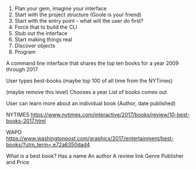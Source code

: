 1. Plan your gem, imagine your interface 
2. Start with the project structure (Goole is your friend)
3. Start with the entry point - what will the user do first?
4. Force that to build the CLI 
5. Stub out the interface 
6. Start making things real 
7. Discover objects
8. Program

A command line interface that shares the top ten books for a year 2009 through 2017

User types
best-books (maybe top 100 of all time from the NYTimes)

(maybe remove this level) Chooses a year
List of books comes out

User can learn more about an individual book (Author, date published)

NYTIMES 
https://www.nytimes.com/interactive/2017/books/review/10-best-books-2017.html 

WAPO https://www.washingtonpost.com/graphics/2017/entertainment/best-books/?utm_term=.e72a6350dad4 

What is a best book?
Has a name
An author
A review link
Genre
Publisher and Price

